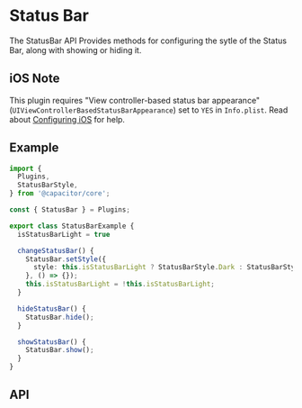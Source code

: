 <plugin-platforms platforms="ios,android"></plugin-platforms>

# Status Bar

The StatusBar API Provides methods for configuring the sytle of the Status Bar, along with showing or hiding it.

<plugin-api index="true" name="status-bar"></plugin-api>

## iOS Note

This plugin requires "View controller-based status bar appearance" (`UIViewControllerBasedStatusBarAppearance`) set to `YES` in `Info.plist`. Read about [Configuring iOS](../../ios/configuration) for help.

## Example

```typescript
import {
  Plugins,
  StatusBarStyle,
} from '@capacitor/core';

const { StatusBar } = Plugins;

export class StatusBarExample {
  isStatusBarLight = true

  changeStatusBar() {
    StatusBar.setStyle({
      style: this.isStatusBarLight ? StatusBarStyle.Dark : StatusBarStyle.Light
    }, () => {});
    this.isStatusBarLight = !this.isStatusBarLight;
  }

  hideStatusBar() {
    StatusBar.hide();
  }

  showStatusBar() {
    StatusBar.show();
  }
}
```

## API

<plugin-api name="status-bar"></plugin-api>